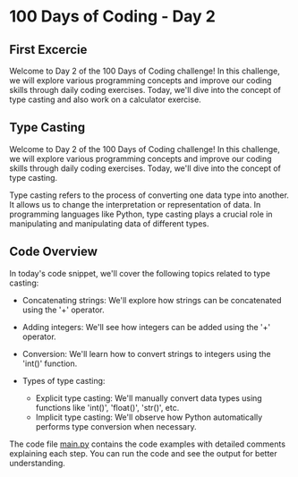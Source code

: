 # 100 Days of Coding - Day 2

## First Excercie

Welcome to Day 2 of the 100 Days of Coding challenge! In this challenge, we will explore various programming concepts and improve our coding skills through daily coding exercises. Today, we'll dive into the concept of type casting and also work on a calculator exercise.

## Type Casting

Welcome to Day 2 of the 100 Days of Coding challenge! In this challenge, we will explore various programming concepts and improve our coding skills through daily coding exercises. Today, we'll dive into the concept of type casting.

Type casting refers to the process of converting one data type into another. It allows us to change the interpretation or representation of data. In programming languages like Python, type casting plays a crucial role in manipulating and manipulating data of different types.

## Code Overview

In today's code snippet, we'll cover the following topics related to type casting:

- Concatenating strings: We'll explore how strings can be concatenated using the '+' operator.

- Adding integers: We'll see how integers can be added using the '+' operator.

- Conversion: We'll learn how to convert strings to integers using the 'int()' function.

- Types of type casting:
  - Explicit type casting: We'll manually convert data types using functions like 'int()', 'float()', 'str()', etc.
  - Implicit type casting: We'll observe how Python automatically performs type conversion when necessary.

The code file [main.py](main.py) contains the code examples with detailed comments explaining each step. You can run the code and see the output for better understanding.